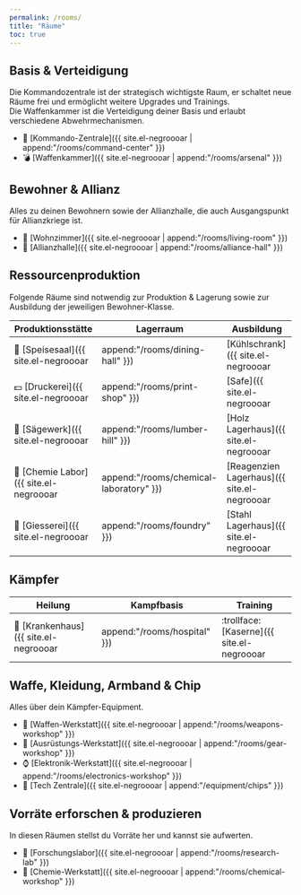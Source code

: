```yaml
---
permalink: /rooms/
title: "Räume"
toc: true
---
```


## Basis & Verteidigung

Die Kommandozentrale ist der strategisch wichtigste Raum, er schaltet neue Räume frei und ermöglicht weitere Upgrades und Trainings.  
Die Waffenkammer ist die Verteidigung deiner Basis und erlaubt verschiedene Abwehrmechanismen.


*  :european_castle: [Kommando-Zentrale]({{ site.el-negroooar | append:"/rooms/command-center" }})
*  :bomb: [Waffenkammer]({{ site.el-negroooar | append:"/rooms/arsenal" }})


## Bewohner & Allianz

Alles zu deinen Bewohnern sowie der Allianzhalle, die auch Ausgangspunkt für Allianzkriege ist.

* :couple: [Wohnzimmer]({{ site.el-negroooar | append:"/rooms/living-room" }})
* :triangular_flag_on_post: [Allianzhalle]({{ site.el-negroooar | append:"/rooms/alliance-hall" }})


## Ressourcenproduktion

Folgende Räume sind notwendig zur Produktion & Lagerung sowie zur Ausbildung der jeweiligen Bewohner-Klasse.

| Produktionsstätte         | Lagerraum              | Ausbildung              |
| ------------------------- | ---------------------- | ----------------------- |
| :hamburger: [Speisesaal]({{ site.el-negroooar | append:"/rooms/dining-hall" }}) | [Kühlschrank]({{ site.el-negroooar | append:"/rooms/refrigerator" }})          | [Küche]({{ site.el-negroooar | append:"/rooms/kitchen" }}) |
| :dollar: [Druckerei]({{ site.el-negroooar | append:"/rooms/print-shop" }})  | [Safe]({{ site.el-negroooar | append:"/rooms/vault" }}) | [Buchhaltungsbüro]({{ site.el-negroooar | append:"/rooms/accounting-office" }}) |
| :door: [Sägewerk]({{ site.el-negroooar | append:"/rooms/lumber-hill" }})    | [Holz Lagerhaus]({{ site.el-negroooar | append:"/rooms/wood-warehouse" }}) | [Tischlerwerkstatt]({{ site.el-negroooar | append:"/rooms/carpentry-workshop" }}) |
| :pill: [Chemie Labor]({{ site.el-negroooar | append:"/rooms/chemical-laboratory" }})    | [Reagenzien Lagerhaus]({{ site.el-negroooar | append:"/rooms/reagent-warehouse" }}) | [Experimentelles Labor]({{ site.el-negroooar | append:"/rooms/forge" }}) |
| :wrench: [Giesserei]({{ site.el-negroooar | append:"/rooms/foundry" }})     | [Stahl Lagerhaus]({{ site.el-negroooar | append:"/rooms/steel-warehouse" }})      | [Schmiede]({{ site.el-negroooar | append:"/rooms/experimental-lab" }}) |


## Kämpfer

| Heilung                   | Kampfbasis             | Training                |
| ------------------------- | ---------------------- | ----------------------- |
| :hospital: [Krankenhaus]({{ site.el-negroooar | append:"/rooms/hospital" }})  | :trollface: [Kaserne]({{ site.el-negroooar | append:"/rooms/barracks" }})  | :fist: [Trainigsraum]({{ site.el-negroooar | append:"/rooms/gym" }}) |


## Waffe, Kleidung, Armband & Chip

Alles über dein Kämpfer-Equipment.

* :gun: [Waffen-Werkstatt]({{ site.el-negroooar | append:"/rooms/weapons-workshop" }})
* :shirt: [Ausrüstungs-Werkstatt]({{ site.el-negroooar | append:"/rooms/gear-workshop" }})
* :watch: [Elektronik-Werkstatt]({{ site.el-negroooar | append:"/rooms/electronics-workshop" }})
* :name_badge: [Tech Zentrale]({{ site.el-negroooar | append:"/equipment/chips" }})


## Vorräte erforschen & produzieren

In diesen Räumen stellst du Vorräte her und kannst sie aufwerten.

* :microscope: [Forschungslabor]({{ site.el-negroooar | append:"/rooms/research-lab" }})
* :syringe: [Chemie-Werkstatt]({{ site.el-negroooar | append:"/rooms/chemical-workshop" }})

